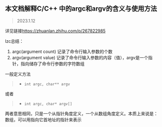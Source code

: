 ## 本文档解释C/C++ 中的argc和argv的含义与使用方法 
> 2023.1.12

详见链接<https://zhuanlan.zhihu.com/p/267822985>

lzc总结：
1. argc(argument count) 记录了命令行输入参数的个数  
2. argv(argument value) 记录了命令行输入参数的内容（值），argv是一个指针，指向储存了命令行参数的字符数组

一般定义方法
> - `int argc, char** argv ` 

或者  
> - `int argc, char* argv[]`

两者意思相同，只是一个从指针角度定义，一个从数组角度定义。本质上来说是：数组，可以用指向它首地址的指针来表示



